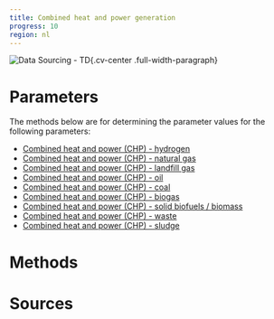 ```yaml
---
title: Combined heat and power generation 
progress: 10
region: nl
---
```


![Data Sourcing - TD](/images/data-sourcing-td.jpg){.cv-center .full-width-paragraph}


# Parameters
The methods below are for determining the parameter values for the following parameters:

- [Combined heat and power (CHP) - hydrogen](/5-resources/1-data/definitions/parameters/stock_chp_hydrogen.md)
- [Combined heat and power (CHP) - natural gas](/5-resources/1-data/definitions/parameters/stock_chp_natural_gas.md)
- [Combined heat and power (CHP) - landfill gas](/5-resources/1-data/definitions/parameters/stock_chp_landfill_gas.md)
- [Combined heat and power (CHP) - oil](/5-resources/1-data/definitions/parameters/stock_chp_oil.md)
- [Combined heat and power (CHP) - coal](/5-resources/1-data/definitions/parameters/stock_chp_coal.md)
- [Combined heat and power (CHP) - biogas](/5-resources/1-data/definitions/parameters/stock_chp_biogas.md)
- [Combined heat and power (CHP) - solid biofuels / biomass](/5-resources/1-data/definitions/parameters/stock_district_heating_solid_biofuel.md)
- [Combined heat and power (CHP) - waste](/5-resources/1-data/definitions/parameters/stock_chp_waste.md)
- [Combined heat and power (CHP) - sludge](/5-resources/1-data/definitions/parameters/stock_chp_sludge.md)



# Methods




# Sources




